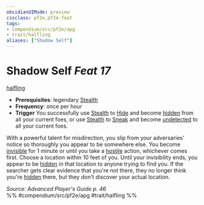 ```yaml
---
obsidianUIMode: preview
cssclass: pf2e,pf2e-feat
tags:
- compendium/src/pf2e/apg
- trait/halfling
aliases: ["Shadow Self"]
---
```

# Shadow Self  *Feat 17*  
[halfling](rules/traits/halfling.md "Halfling Ancestry & Heritage Trait")  

- **Prerequisites**: legendary [Stealth](compendium/skills.md#Stealth)
- **Frequency**: once per hour
- **Trigger** You successfully use [Stealth](compendium/skills.md#Stealth) to [Hide](rules/actions/hide.md) and become [hidden](rules/conditions.md#Hidden) from all your current foes, or use [Stealth](compendium/skills.md#Stealth) to [Sneak](rules/actions/sneak.md) and become [undetected](rules/conditions.md#Undetected) to all your current foes.

With a powerful talent for misdirection, you slip from your adversaries' notice so thoroughly you appear to be somewhere else. You become [invisible](rules/conditions.md#Invisible) for 1 minute or until you take a [hostile](rules/conditions.md#Hostile) action, whichever comes first. Choose a location within 10 feet of you. Until your invisibility ends, you appear to be [hidden](rules/conditions.md#Hidden) in that location to anyone trying to find you. If the searcher gets clear evidence that you're not there, they no longer think you're [hidden](rules/conditions.md#Hidden) there, but they don't discover your actual location.

*Source: Advanced Player's Guide p. 46*  
%% #compendium/src/pf2e/apg #trait/halfling %%